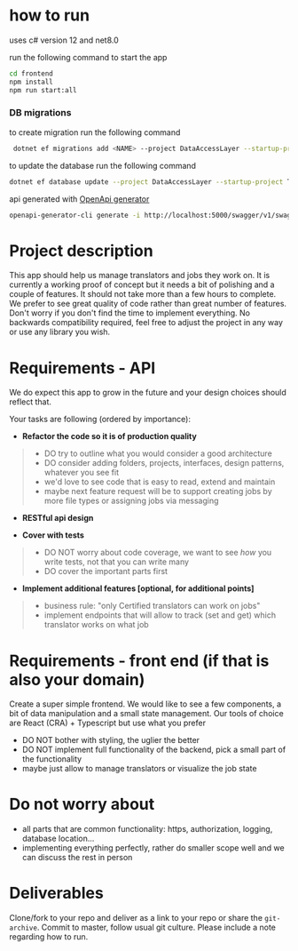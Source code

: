 # how to run
uses c# version 12 and net8.0

run the following command to start the app

```bash
cd frontend
npm install
npm run start:all
````

### DB migrations

to create migration run the following command

```bash
 dotnet ef migrations add <NAME> --project DataAccessLayer --startup-project TranslationManagement.Api
```

to update the database run the following command

```bash
dotnet ef database update --project DataAccessLayer --startup-project TranslationManagement.Api
```

api generated with [OpenApi generator](https://github.com/OpenAPITools/openapi-generator)

```bash
openapi-generator-cli generate -i http://localhost:5000/swagger/v1/swagger.json -g typescript-axios -o generated-api=
```

# Project description

This app should help us manage translators and jobs they work on.
It is currently a working proof of concept but it needs a bit of polishing and a couple of features.
It should not take more than a few hours to complete.
We prefer to see great quality of code rather than great number of features. Don't worry if you don't find the time to
implement everything.
No backwards compatibility required, feel free to adjust the project in any way or use any library you wish.

# Requirements - API

We do expect this app to grow in the future and your design choices should reflect that.

Your tasks are following (ordered by importance):

- **Refactor the code so it is of production quality**

> * DO try to outline what you would consider a good architecture
> * DO consider adding folders, projects, interfaces, design patterns, whatever you see fit
> * we'd love to see code that is easy to read, extend and maintain
> * maybe next feature request will be to support creating jobs by more file types or assigning jobs via messaging

- **RESTful api design**

- **Cover with tests**

> - DO NOT worry about code coverage, we want to see *how* you write tests, not that you can write many
> - DO cover the important parts first

- **Implement additional features [optional, for additional points]**

> - business rule: "only Certified translators can work on jobs"
> - implement endpoints that will allow to track (set and get) which translator works on what job

# Requirements - front end (if that is also your domain)

Create a super simple frontend. We would like to see a few components, a bit of data manipulation and a small state
management.
Our tools of choice are React (CRA) + Typescript but use what you prefer

- DO NOT bother with styling, the uglier the better
- DO NOT implement full functionality of the backend, pick a small part of the functionality
- maybe just allow to manage translators or visualize the job state

# Do not worry about

- all parts that are common functionality: https, authorization, logging, database location...
- implementing everything perfectly, rather do smaller scope well and we can discuss the rest in person

# Deliverables

Clone/fork to your repo and deliver as a link to your repo or share the `git-archive`.
Commit to master, follow usual git culture.
Please include a note regarding how to run.

